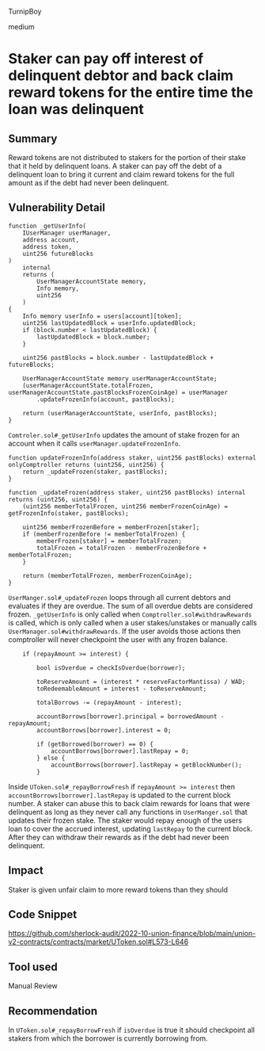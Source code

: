 TurnipBoy

medium

# Staker can pay off interest of delinquent debtor and back claim reward tokens for the entire time the loan was delinquent

## Summary

Reward tokens are not distributed to stakers for the portion of their stake that it held by delinquent loans. A staker can pay off the debt of a delinquent loan to bring it current and claim reward tokens for the full amount as if the debt had never been delinquent. 

## Vulnerability Detail

    function _getUserInfo(
        IUserManager userManager,
        address account,
        address token,
        uint256 futureBlocks
    )
        internal
        returns (
            UserManagerAccountState memory,
            Info memory,
            uint256
        )
    {
        Info memory userInfo = users[account][token];
        uint256 lastUpdatedBlock = userInfo.updatedBlock;
        if (block.number < lastUpdatedBlock) {
            lastUpdatedBlock = block.number;
        }

        uint256 pastBlocks = block.number - lastUpdatedBlock + futureBlocks;

        UserManagerAccountState memory userManagerAccountState;
        (userManagerAccountState.totalFrozen, userManagerAccountState.pastBlocksFrozenCoinAge) = userManager
            .updateFrozenInfo(account, pastBlocks);

        return (userManagerAccountState, userInfo, pastBlocks);
    }

`Comtroler.sol#_getUserInfo` updates the amount of stake frozen for an account when it calls `userManager.updateFrozenInfo`.

    function updateFrozenInfo(address staker, uint256 pastBlocks) external onlyComptroller returns (uint256, uint256) {
        return _updateFrozen(staker, pastBlocks);
    }

    function _updateFrozen(address staker, uint256 pastBlocks) internal returns (uint256, uint256) {
        (uint256 memberTotalFrozen, uint256 memberFrozenCoinAge) = getFrozenInfo(staker, pastBlocks);

        uint256 memberFrozenBefore = memberFrozen[staker];
        if (memberFrozenBefore != memberTotalFrozen) {
            memberFrozen[staker] = memberTotalFrozen;
            totalFrozen = totalFrozen - memberFrozenBefore + memberTotalFrozen;
        }

        return (memberTotalFrozen, memberFrozenCoinAge);
    }

`UserManger.sol#_updateFrozen` loops through all current debtors and evaluates if they are overdue. The sum of all overdue debts are considered frozen. `_getUserInfo` is only called when `Comptroller.sol#withdrawRewards` is called, which is only called when a user stakes/unstakes or manually calls `UserManager.sol#withdrawRewards`. If the user avoids those actions then comptroller will never checkpoint the user with any frozen balance. 

        if (repayAmount >= interest) {

            bool isOverdue = checkIsOverdue(borrower);

            toReserveAmount = (interest * reserveFactorMantissa) / WAD;
            toRedeemableAmount = interest - toReserveAmount;

            totalBorrows -= (repayAmount - interest);

            accountBorrows[borrower].principal = borrowedAmount - repayAmount;
            accountBorrows[borrower].interest = 0;

            if (getBorrowed(borrower) == 0) {
                accountBorrows[borrower].lastRepay = 0;
            } else {
                accountBorrows[borrower].lastRepay = getBlockNumber();
            }

Inside `UToken.sol#_repayBorrowFresh` if `repayAmount >= interest` then `accountBorrows[borrower].lastRepay` is updated to the current block number. A staker can abuse this to back claim rewards for loans that were delinquent as long as they never call any functions in `UserManger.sol` that updates their frozen stake. The staker would repay enough of the users loan to cover the accrued interest, updating `lastRepay` to the current block. After they can withdraw their rewards as if the debt had never been delinquent.

## Impact

Staker is given unfair claim to more reward tokens than they should

## Code Snippet

https://github.com/sherlock-audit/2022-10-union-finance/blob/main/union-v2-contracts/contracts/market/UToken.sol#L573-L646

## Tool used

Manual Review

## Recommendation

In `UToken.sol#_repayBorrowFresh` if `isOverdue` is true it should checkpoint all stakers from which the borrower is currently borrowing from.